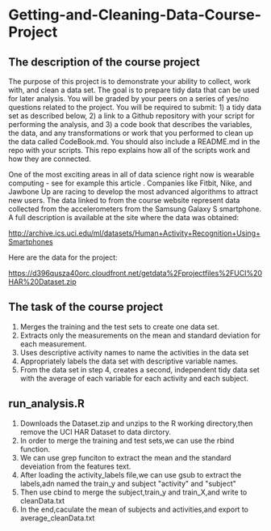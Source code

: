 # Getting-and-Cleaning-Data-Course-Project
## The description of the course project 

The purpose of this project is to demonstrate your ability to collect, work with, and clean a data set. The goal is to prepare tidy data that can be used for later analysis. You will be graded by your peers on a series of yes/no questions related to the project. You will be required to submit: 1) a tidy data set as described below, 2) a link to a Github repository with your script for performing the analysis, and 3) a code book that describes the variables, the data, and any transformations or work that you performed to clean up the data called CodeBook.md. You should also include a README.md in the repo with your scripts. This repo explains how all of the scripts work and how they are connected.  

One of the most exciting areas in all of data science right now is wearable computing - see for example this article . Companies like Fitbit, Nike, and Jawbone Up are racing to develop the most advanced algorithms to attract new users. The data linked to from the course website represent data collected from the accelerometers from the Samsung Galaxy S smartphone. A full description is available at the site where the data was obtained: 

http://archive.ics.uci.edu/ml/datasets/Human+Activity+Recognition+Using+Smartphones 

Here are the data for the project: 

https://d396qusza40orc.cloudfront.net/getdata%2Fprojectfiles%2FUCI%20HAR%20Dataset.zip 

## The task of the course project 
1. Merges the training and the test sets to create one data set.
2. Extracts only the measurements on the mean and standard deviation for each measurement. 
3. Uses descriptive activity names to name the activities in the data set
4. Appropriately labels the data set with descriptive variable names. 
5. From the data set in step 4, creates a second, independent tidy data set with the average of each variable for each activity and each subject.

## run_analysis.R
1. Downloads the Dataset.zip and unzips to the R working directory,then remove the UCI HAR Dataset to data dirctory.
2. In order to merge the training and test sets,we can use the rbind function.
3. We can use grep funciton to extract the mean and the standard deveiation from the features text.
4. After loading the activity_labels file,we can use gsub to extract the labels,adn named the train_y and subject "activity" and "subject"
5. Then use cbind to merge the subject,train_y and train_X,and write to cleanData.txt
6. In the end,caculate the mean of subjects and activities,and export to average_cleanData.txt
